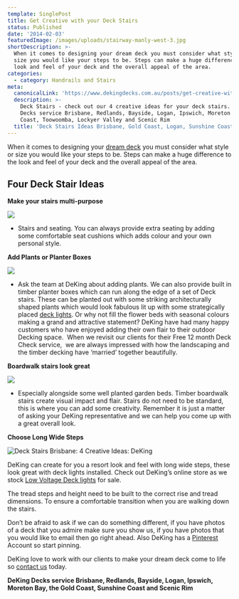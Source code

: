 ```yaml
---
template: SinglePost
title: Get Creative with your Deck Stairs
status: Published
date: '2014-02-03'
featuredImage: /images/uploads/stairway-manly-west-3.jpg
shortDescription: >-
  When it comes to designing your dream deck you must consider what style or
  size you would like your steps to be. Steps can make a huge difference to the
  look and feel of your deck and the overall appeal of the area.
categories:
  - category: Handrails and Stairs
meta:
  canonicalLink: 'https://www.dekingdecks.com.au/posts/get-creative-with-your-deck-stairs/'
  description: >-
    Deck Stairs - check out our 4 creative ideas for your deck stairs. DeKing
    Decks service Brisbane, Redlands, Bayside, Logan, Ipswich, Moreton Bay, Gold
    Coast, Toowoomba, Lockyer Valley and Scenic Rim
  title: 'Deck Stairs Ideas Brisbane, Gold Coast, Logan, Sunshine Coast'
---
```

When it comes to designing your [dream deck](https://www.dekingdecks.com.au/) you must consider what style or size you would like your steps to be. Steps can make a huge difference to the look and feel of your deck and the overall appeal of the area.

## Four Deck Stair Ideas

**Make your stairs multi-purpose**

![](/images/uploads/deck_box2.jpg)

* Stairs and seating. You can always provide extra seating by adding some comfortable seat cushions which adds colour and your own personal style.

**Add Plants or Planter Boxes**

![](/images/uploads/landscape-gazebo.jpg)

* Ask the team at DeKing about adding plants. We can also provide built in timber planter boxes which can run along the edge of a set of Deck stairs. These can be planted out with some striking architecturally shaped plants which would look fabulous lit up with some strategically placed [deck lights](https://www.dekingdecks.com.au/services/deck-accessories/). Or why not fill the flower beds with seasonal colours making a grand and attractive statement? DeKing have had many happy customers who have enjoyed adding their own flair to their outdoor Decking space.  When we revisit our clients for their Free 12 month Deck Check service,  we are always impressed with how the landscaping and the timber decking have ‘married’ together beautifully.

**Boardwalk stairs look great**

![](/images/uploads/slider-image.jpg)

* Especially alongside some well planted garden beds. Timber boardwalk stairs create visual impact and flair. Stairs do not need to be standard, this is where you can add some creativity. Remember it is just a matter of asking your DeKing representative and we can help you come up with a great overall look.

**Choose Long Wide Steps**

![Deck Stairs Brisbane: 4 Creative Ideas: DeKing](/images/uploads/deking_052.jpg)

DeKing can create for you a resort look and feel with long wide steps, these look great with deck lights installed. Check out DeKing’s online store as we stock [Low Voltage Deck lights](https://www.dekingdecks.com.au/services/deck-accessories/) for sale.

The tread steps and height need to be built to the correct rise and tread dimensions. To ensure a comfortable transition when you are walking down the stairs.

Don’t be afraid to ask if we can do something different, if you have photos of a deck that you admire make sure you show us, if you have photos that you would like to email then go right ahead. Also DeKing has a [Pinterest](https://www.pinterest.com.au/DekingDecks/) Account so start pinning.

DeKing love to work with our clients to make your dream deck come to life so [contact us](https://www.dekingdecks.com.au/contact/) today.

**DeKing Decks service Brisbane, Redlands, Bayside, Logan, Ipswich, Moreton Bay, the Gold Coast, Sunshine Coast and Scenic Rim**

